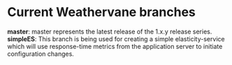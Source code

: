 # Current Weathervane branches

**master**: master represents the latest release of the 1.x.y release series.
**simpleES**: This branch is being used for creating a simple elasticity-service which will use response-time metrics from the application server to initiate configuration changes.
